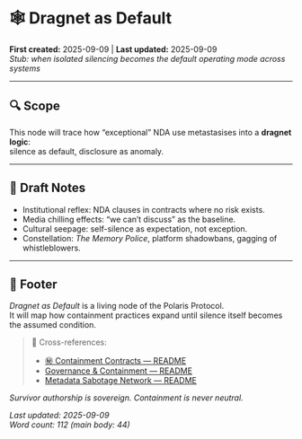 # 🕸️ Dragnet as Default  
**First created:** 2025-09-09 | **Last updated:** 2025-09-09  
*Stub: when isolated silencing becomes the default operating mode across systems*

---

## 🔍 Scope  

This node will trace how “exceptional” NDA use metastasises into a **dragnet logic**:  
silence as default, disclosure as anomaly.  

---

## 🧩 Draft Notes  

- Institutional reflex: NDA clauses in contracts where no risk exists.  
- Media chilling effects: “we can’t discuss” as the baseline.  
- Cultural seepage: self-silence as expectation, not exception.  
- Constellation: *The Memory Police*, platform shadowbans, gagging of whistleblowers.  

---

## 🏮 Footer  

*Dragnet as Default* is a living node of the Polaris Protocol.  
It will map how containment practices expand until silence itself becomes the assumed condition.  

> 📡 Cross-references:  
> - [㊙ Containment Contracts — README](./README.md)  
> - [Governance & Containment — README](../README.md)  
> - [Metadata Sabotage Network — README](../../README.md)  

*Survivor authorship is sovereign. Containment is never neutral.*  

_Last updated: 2025-09-09_  
_Word count: 112 (main body: 44)_
